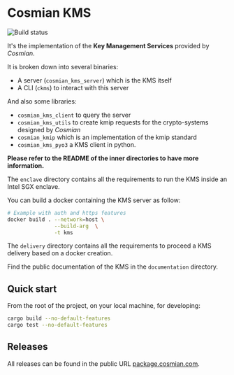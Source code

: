 # Cosmian KMS

![Build status](https://github.com/Cosmian/kms/actions/workflows/ci.yml/badge.svg)

It's the implementation of the **Key Management Services** provided by _Cosmian_.

It is broken down into several binaries:

- A server (`cosmian_kms_server`) which is the KMS itself
- A CLI (`ckms`) to interact with this server

And also some libraries:

- `cosmian_kms_client` to query the server
- `cosmian_kms_utils` to create kmip requests for the crypto-systems designed by _Cosmian_
- `cosmian_kmip` which is an implementation of the kmip standard
- `cosmian_kms_pyo3` a KMS client in python.

**Please refer to the README of the inner directories to have more
information.**

The `enclave` directory contains all the requirements to run the KMS inside an Intel SGX enclave.

You can build a docker containing the KMS server as follow:

```sh
# Example with auth and https features
docker build . --network=host \
               --build-arg  \
               -t kms
```

The `delivery` directory contains all the requirements to proceed a KMS delivery based on a docker creation.

Find the public documentation of the KMS in the `documentation` directory.

## Quick start

From the root of the project, on your local machine, for developing:

```sh
cargo build --no-default-features
cargo test --no-default-features
```

## Releases

All releases can be found in the public URL [package.cosmian.com](https://package.cosmian.com/kms/).
